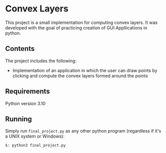 # Convex Layers

This project is a small implementation for computing convex layers.
It was developed with the goal of practicing creation of GUI Appllications in python.

## Contents

The project includes the following:

- Implementation of an application in which the user can draw points by clicking and compute the convex layers formed around the points

## Requirements

Python version 3.10

## Running

Simply run `final_project.py` as any other python program (regardless if it's a UNIX system or Windows):

```shell
$: python3 final_project.py
```


